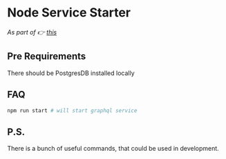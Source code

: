 # Node Service Starter

_As part of :point_right:  [this](https://github.com/eugrdn/react-native-serverful-app-starter)_ 

## Pre Requirements
There should be PostgresDB installed locally

## FAQ
```bash
npm run start # will start graphql service
```

## P.S.
There is a bunch of useful commands, that could be used in development.